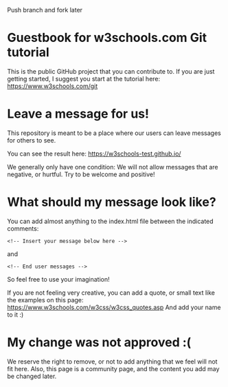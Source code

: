 Push branch and fork later

# Guestbook for w3schools.com Git tutorial

This is the public GitHub project that you can contribute to.
If you are just getting started, I suggest you start at the tutorial here: https://www.w3schools.com/git

# Leave a message for us!
This repository is meant to be a place where our users can leave messages for others to see.

You can see the result here: https://w3schools-test.github.io/

We generally only have one condition: 
We will not allow messages that are negative, or hurtful. Try to be welcome and positive!

# What should my message look like?

You can add almost anything to the index.html file between the indicated comments:

`<!-- Insert your message below here -->`

and

`<!-- End user messages -->`

So feel free to use your imagination!

If you are not feeling very creative, you can add a quote, or small text like the examples on this page: https://www.w3schools.com/w3css/w3css_quotes.asp
And add your name to it :)

# My change was not approved :(

We reserve the right to remove, or not to add anything that we feel will not fit here.
Also, this page is a community page, and the content you add may be changed later.
